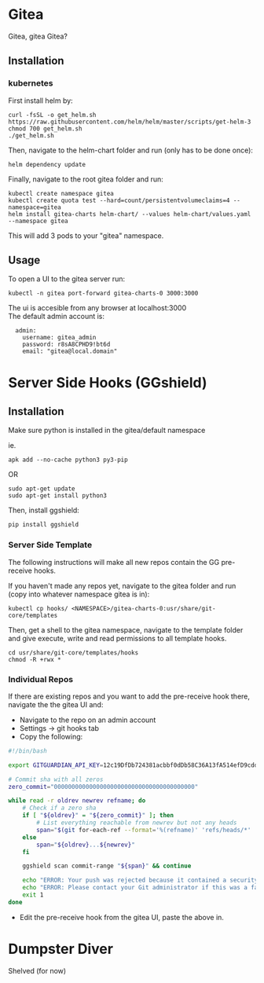 # Gitea

Gitea, gitea Gitea?

## Installation

### kubernetes
First install helm by:

```
curl -fsSL -o get_helm.sh https://raw.githubusercontent.com/helm/helm/master/scripts/get-helm-3
chmod 700 get_helm.sh
./get_helm.sh
```
Then, navigate to the helm-chart folder and run (only has to be done once):
```
helm dependency update 
```
Finally, navigate to the root gitea folder and run:
```
kubectl create namespace gitea
kubectl create quota test --hard=count/persistentvolumeclaims=4 --namespace=gitea
helm install gitea-charts helm-chart/ --values helm-chart/values.yaml --namespace gitea
```
This will add 3 pods to your "gitea" namespace.

## Usage
To open a UI to the gitea server run:
```
kubectl -n gitea port-forward gitea-charts-0 3000:3000
```
The ui is accesible from any browser at localhost:3000  
The default admin account is:
```
  admin:
    username: gitea_admin
    password: r8sA8CPHD9!bt6d
    email: "gitea@local.domain"

```

# Server Side Hooks (GGshield)

## Installation

Make sure python is installed in the gitea/default namespace

ie.
```
apk add --no-cache python3 py3-pip
```
OR
```
sudo apt-get update
sudo apt-get install python3
```

Then, install ggshield:

```python
pip install ggshield
```

### Server Side Template

The following instructions will make all new repos contain the GG pre-receive hooks.

If you haven't made any repos yet, navigate to the gitea folder and run (copy into
whatever namespace gitea is in): 
```
kubectl cp hooks/ <NAMESPACE>/gitea-charts-0:usr/share/git-core/templates
```
Then, get a shell to the gitea namespace, navigate to the template folder and 
give execute, write and read permissions to all template hooks.
```
cd usr/share/git-core/templates/hooks
chmod -R +rwx *
```

### Individual Repos

If there are existing repos and you want to add the pre-receive hook there,
navigate the the gitea UI and:

- Navigate to the repo on an admin account
- Settings -> git hooks tab
- Copy the following:

```bash
#!/bin/bash

export GITGUARDIAN_API_KEY=12c19DfDb724381acbbf0dDb58C36A13fA514efD9cddFff9FC9Ff2201BDE0dAd6f5CA57

# Commit sha with all zeros
zero_commit="0000000000000000000000000000000000000000"

while read -r oldrev newrev refname; do
    # Check if a zero sha
    if [ "${oldrev}" = "${zero_commit}" ]; then
        # List everything reachable from newrev but not any heads
        span="$(git for-each-ref --format='%(refname)' 'refs/heads/*' | sed 's/^/\^/') ${newrev}"
    else
        span="${oldrev}...${newrev}"
    fi

    ggshield scan commit-range "${span}" && continue

    echo "ERROR: Your push was rejected because it contained a security incident"
    echo "ERROR: Please contact your Git administrator if this was a false positive."
    exit 1
done
```

- Edit the pre-receive hook from the gitea UI, paste the above in.

# Dumpster Diver

Shelved (for now)
